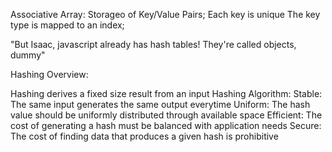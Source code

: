 Associative Array:
    Storageo of Key/Value Pairs;
Each key is unique
The key type is mapped to an index;

"But Isaac, javascript already has hash tables! They're called objects, dummy"


Hashing Overview:

Hashing derives a fixed size result from an input
Hashing Algorithm:
    Stable:
        The same input generates the same output everytime
    Uniform:
        The hash value should be uniformly distributed through available space
    Efficient:
        The cost of generating a hash must be balanced with application needs
    Secure:
        The cost of finding data that produces a given hash is prohibitive
